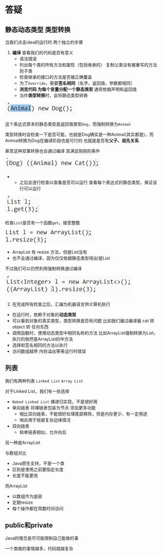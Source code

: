 # 答疑

## 静态动态类型 类型转换

当我们点击idea的运行时 两个独立的步骤

1. **编译** 查看我们的代码是否有意义
    * 语法错误 
    * 列出每个类的所有方法和属性（包括继承的） 复制父类没有被重写的方法到子类
    * 检查继承的接口的方法是否被正确覆盖
    * 为了`Override`，需要**签名相同**（名字，返回值，参数都相同）
    * **浏览代码 为每个变量分配一个静态类型** 通常依据声明和返回值
    * 当作**类型转换**时，会将静态类型转换

![](img/ebbf1e78.png)

这个表达式原本的静态类型是返回值类型`Dog`，而强制转换为`Animal`

类型转换时会检查一下是否可能，也就是Dog确实是一种Animal(其实都是)，而Animal转换为Dog在编译阶段也是可行的 也就是是否有**父子、祖先关系**

甚至这种双重转换也会通过编译 其满足刚刚的条件

![](img/6ff3ef81.png)

* &nbsp;
  * 之后会逐行检查以查看是否可以运行 查看每个表达式的静态类型，保证该行可以运行

![](img/31cd2288.png)

检查`List`是否有一个函数`get`，接受整数

![](img/6a4b1cf3.png)

* ArrayList 有 resize 方法，但是List没有
* 也不会通过编译，因为仅仅依据静态类型得出l是List

不过我们可以仍然利用强制转换通过编译

![](img/cafe6562.png)

2. 在完成所有检查之后，汇编为机器语言供计算机执行
  * 在运行时，依赖于对象的**动态类型**
  * 可以看到对象的真实类型，类型转换是否有问题 比如我们骗过编译器 cat 转 object 转 任何东西
  * 调用函数时，使用动态类型中相同名称的方法 比如ArrayList强制转换为List，执行的依然是ArrayList的中方法
  * 选择和签名相同的方法以执行
  * 访问数组越界 内存溢出等等运行时错误

## 列表

我们有两种列表 `Linked List` `Array List`

对于Linked List，我们有一些选择

* `Naked Linked List` 裸递归实现，不是很好用
* 单向链表 将裸链表包装为节点 添加更多功能
  * 相比双向链表，不能很好处理尾部移除，但是内存更少，有一定用途
  * 哨兵用于规避复杂边缘情况
* 双向链表 
  * 和单链表相似，允许向后

另一种是ArrayList

与数组对比

* Java原生支持，不是一个类
* 区别是使用之前要指定长度
* 长度不能更改

而ArrayList

* 以数组作为底层
* 定期resize
* 每个操作都在常数时间访问

## public和private

Java的理念是尽可能限制自己能做的事

一个类做的事情越多，代码就越复杂
